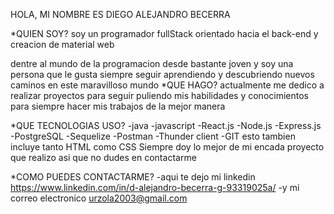 HOLA, MI NOMBRE ES DIEGO ALEJANDRO BECERRA

*QUIEN SOY?
soy un programador fullStack orientado hacia el back-end y creacion de material web

dentre al mundo de la programacion desde bastante joven y soy una persona que le gusta siempre seguir aprendiendo y descubriendo nuevos caminos en este maravilloso mundo
*QUE HAGO?
actualmente me dedico a realizar proyectos para seguir puliendo mis habilidades y conocimientos para siempre hacer mis trabajos de la mejor manera

*QUE TECNOLOGIAS USO?
-java
-javascript
-React.js
-Node.js
-Express.js
-PostgreSQL
-Sequelize
-Postman
-Thunder client
-GIT
esto tambien incluye tanto HTML como CSS
Siempre doy lo mejor de mi encada proyecto que realizo asi que no dudes en contactarme

*COMO PUEDES CONTACTARME?
-aqui te dejo mi linkedin
https://www.linkedin.com/in/d-alejandro-becerra-g-93319025a/
-y mi correo electronico 
urzola2003@gmail.com
